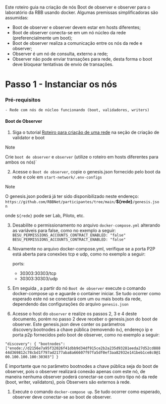 Este roteiro guia na criação de nós Boot de observer e observer para o laboratório da RBB usando docker. Algumas premissas simplificadoras são assumidas: 
- Boot de observer e observer devem estar em hosts diferentes;
- Boot de observer conecta-se em um nó núcleo da rede (preferencialmente um boot);
- Boot de observer realiza a comunicação entre os nós da rede e observer;
- Observer é um nó de consulta, externo a rede;
- Observer não pode enviar transações para rede, desta forma o boot deve bloquear tentativas de envio de transações.

# Passo 1 - Instanciar os nós

### Pré-requisitos
    - Rede com nós de núcleo funcionando (boot, validadores, writers)

#### Boot de Observer

1. Siga o tutorial [Roteiro para criação de uma rede](https://github.com/RBBNet/rbb/blob/documentacao_observer/Roteiro_para_a_criacao_de_uma_rede.md#13---preparar-arquivos) na seção de criação de validator e boot
> [!NOTE]
> Crie `boot de observer` e `observer` (utilize o roteiro em hosts diferentes para ambos os nós)`

2. Acesse o `Boot de observer`, copie o genesis.json fornecido pelo boot da rede e cole em `start-network/.env-configs`
> [!NOTE]
> O genesis.json poderá já ter sido disponibilizado neste endereço: `https://github.com/RBBNet/participantes/tree/main/`**${rede}**`/genesis.json`
>
> onde `${rede}` pode ser Lab, Piloto, etc.


3. Desabilite o permissionamento no arquivo `docker-compose.yml` alterando as variáveis para false, como no exemplo a seguir: 
`BESU_PERMISSIONS_ACCOUNTS_CONTRACT_ENABLED: "false"`
`BESU_PERMISSIONS_ACCOUNTS_CONTRACT_ENABLED: "false"`

4. Novamente no arquivo docker-compose.yml, verifique se a porta P2P está aberta para conexões tcp e udp, como no exemplo a seguir:
   
	ports:
      - 30303:30303/tcp
      - 30303:30303/udp 


5. Em seguida , a partir do nó `Boot de observer` execute o comando docker-compose up e aguarde o container iniciar. Se tudo ocorrer como esperado este nó se conectará com um ou mais boots da rede, dependendo das configurações do arquivo `genesis.json`

6. Acesse o host do `observer` e realize os passos 2, 3 e 4 deste documento, porém no passo 2 deve receber o genesis.json do boot de observer. Este genesis.json deve conter os parâmetros discovery.bootnodes a chave pública (removendo `0x`), endereço ip e porta p2p fornecidos pelo boot de observer, como no exemplo a seguir:

`"discovery": {
      "bootnodes": ["enode://d2156e7a95f32026f41dbb9d34df915ce2b2a235d93281eeda27d52cd88844d369812c78cbd1f797ad2177aba8a66607f97fa5df0ef3aa82932e141beb1ce8c0@100.100.100.100:30303"]
    }
`

É importante que no parâmetro bootnodes a chave pública seja do boot de observer, pois o observer realizará conexão apenas com este nó, de maneira nenhuma observer poderá conectar-se com outro tipo nó da rede (boot, writer, validators), pois Observers são externos à rede. 

1. Execute o comando `docker-compose up`. Se tudo ocorrer como esperado, observer deve conectar-se ao boot de observer.
   
